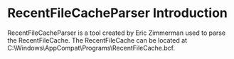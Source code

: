 # RecentFileCacheParser Introduction

RecentFileCacheParser is a tool created by Eric Zimmerman used to parse the RecentFileCache. The RecentFileCache can be located at C:\Windows\AppCompat\Programs\RecentFileCache.bcf.